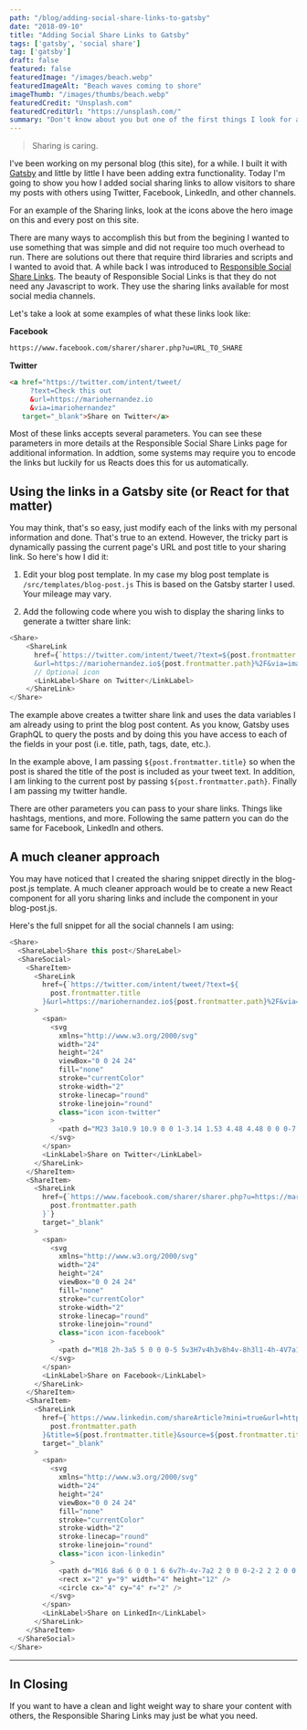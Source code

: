 ```yaml
---
path: "/blog/adding-social-share-links-to-gatsby"
date: "2018-09-10"
title: "Adding Social Share Links to Gatsby"
tags: ['gatsby', 'social share']
tag: ['gatsby']
draft: false
featured: false
featuredImage: "/images/beach.webp"
featuredImageAlt: "Beach waves coming to shore"
imageThumb: "/images/thumbs/beach.webp"
featuredCredit: "Unsplash.com"
featuredCreditUrl: "https://unsplash.com/"
summary: "Don't know about you but one of the first things I look for after reading a great article online is how to share it with others."
---
```

<blockquote>Sharing is caring.</blockquote>

I've been working on my personal blog (this site), for a while.  I built it with [Gatsby](https://www.gatsbyjs.org/) and little by little I have been adding extra functionality.  Today I'm going to show you how I added social sharing links to allow visitors to share my posts with others using Twitter, Facebook, LinkedIn, and other channels.

For an example of the Sharing links, look at the icons above the hero image on this and every post on this site.


There are many ways to accomplish this but from the begining I wanted to use something that was simple and did not require too much overhead to run.  There are solutions out there that require third libraries and scripts and I wanted to avoid that.  A while back I was introduced to [Responsible Social Share Links](https://jonsuh.com/blog/social-share-links/).  The beauty of Responsible Social Links is that they do not need any Javascript to work.  They use the sharing links available for most social media channels.

Let's take a look at some examples of what these links look like:

**Facebook**
```html
https://www.facebook.com/sharer/sharer.php?u=URL_TO_SHARE
```

**Twitter**
```html
<a href="https://twitter.com/intent/tweet/
     ?text=Check this out
     &url=https://mariohernandez.io
     &via=imariohernandez"
   target="_blank">Share on Twitter</a>
```

Most of these links accepts several parameters. You can see these parameters in more details at the Responsible Social Share Links page for additional information.  In addtion, some systems may require you to encode the links but luckily for us Reacts does this for us automatically.


## Using the links in a Gatsby site (or React for that matter)

You may think, that's so easy, just modify each of the links with my personal information and done.  That's true to an extend.  However, the tricky part is dynamically passing the current page's URL and post title to your sharing link.  So here's how I did it:

1. Edit your blog post template.  In my case my blog post template is `/src/templates/blog-post.js`  This is based on the Gatsby starter I used.  Your mileage may vary.

2. Add the following code where you wish to display the sharing links to generate a twitter share link:
```javascript
<Share>
    <ShareLink
      href={`https://twitter.com/intent/tweet/?text=${post.frontmatter.title}
      &url=https://mariohernandez.io${post.frontmatter.path}%2F&via=imariohernandez`}>
      // Optional icon
      <LinkLabel>Share on Twitter</LinkLabel>
    </ShareLink>
</Share>
```

The example above creates a twitter share link and uses the data variables I am already using to print the blog post content.  As you know, Gatsby uses GraphQL to query the posts and by doing this you have access to each of the fields in your post (i.e. title, path, tags, date, etc.).

In the example above, I am passing `${post.frontmatter.title}` so when the post is shared the title of the post is included as your tweet text.  In addition, I am linking to the current post by passing `${post.frontmatter.path}`.  Finally I am passing my twitter handle.

There are other parameters  you can pass to your share links.  Things like hashtags, mentions, and more.  Following the same pattern you can do the same for Facebook, LinkedIn and others.


## A much cleaner approach

You may have noticed that I created the sharing snippet directly in the blog-post.js template.  A much cleaner approach would be to create a new React component for all yoru sharing links and include the component in your blog-post.js.


Here's the full snippet for all the social channels I am using:
```javascript
<Share>
  <ShareLabel>Share this post</ShareLabel>
  <ShareSocial>
    <ShareItem>
      <ShareLink
        href={`https://twitter.com/intent/tweet/?text=${
          post.frontmatter.title
        }&url=https://mariohernandez.io${post.frontmatter.path}%2F&via=imariohernandez`}
      >
        <span>
          <svg
            xmlns="http://www.w3.org/2000/svg"
            width="24"
            height="24"
            viewBox="0 0 24 24"
            fill="none"
            stroke="currentColor"
            stroke-width="2"
            stroke-linecap="round"
            stroke-linejoin="round"
            class="icon icon-twitter"
          >
            <path d="M23 3a10.9 10.9 0 0 1-3.14 1.53 4.48 4.48 0 0 0-7.86 3v1A10.66 10.66 0 0 1 3 4s-4 9 5 13a11.64 11.64 0 0 1-7 2c9 5 20 0 20-11.5a4.5 4.5 0 0 0-.08-.83A7.72 7.72 0 0 0 23 3z" />
          </svg>
        </span>
        <LinkLabel>Share on Twitter</LinkLabel>
      </ShareLink>
    </ShareItem>
    <ShareItem>
      <ShareLink
        href={`https://www.facebook.com/sharer/sharer.php?u=https://mariohernandez.io${
          post.frontmatter.path
        }`}
        target="_blank"
      >
        <span>
          <svg
            xmlns="http://www.w3.org/2000/svg"
            width="24"
            height="24"
            viewBox="0 0 24 24"
            fill="none"
            stroke="currentColor"
            stroke-width="2"
            stroke-linecap="round"
            stroke-linejoin="round"
            class="icon icon-facebook"
          >
            <path d="M18 2h-3a5 5 0 0 0-5 5v3H7v4h3v8h4v-8h3l1-4h-4V7a1 1 0 0 1 1-1h3z" />
          </svg>
        </span>
        <LinkLabel>Share on Facebook</LinkLabel>
      </ShareLink>
    </ShareItem>
    <ShareItem>
      <ShareLink
        href={`https://www.linkedin.com/shareArticle?mini=true&url=https://mariohernandez.io${
          post.frontmatter.path
        }&title=${post.frontmatter.title}&source=${post.frontmatter.title}`}
        target="_blank"
      >
        <span>
          <svg
            xmlns="http://www.w3.org/2000/svg"
            width="24"
            height="24"
            viewBox="0 0 24 24"
            fill="none"
            stroke="currentColor"
            stroke-width="2"
            stroke-linecap="round"
            stroke-linejoin="round"
            class="icon icon-linkedin"
          >
            <path d="M16 8a6 6 0 0 1 6 6v7h-4v-7a2 2 0 0 0-2-2 2 2 0 0 0-2 2v7h-4v-7a6 6 0 0 1 6-6z" />
            <rect x="2" y="9" width="4" height="12" />
            <circle cx="4" cy="4" r="2" />
          </svg>
        </span>
        <LinkLabel>Share on LinkedIn</LinkLabel>
      </ShareLink>
    </ShareItem>
  </ShareSocial>
</Share>
```

---

## In Closing

If you want to have a clean and light weight way to share your content with others, the Responsible Sharing Links may just be what you need.

